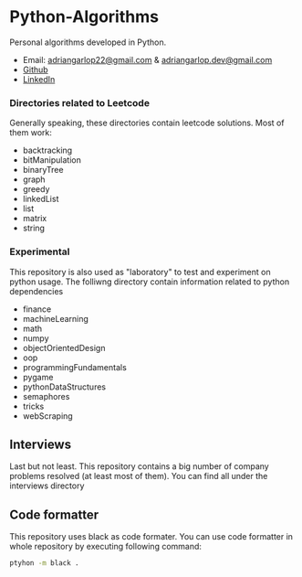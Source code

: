 # Python-Algorithms
Personal algorithms developed in Python.
- Email: adriangarlop22@gmail.com & adriangarlop.dev@gmail.com
- [Github](https://github.com/Adrian-Garcia)
- [LinkedIn](https://www.linkedin.com/in/adrian-garcial/)

### Directories related to Leetcode
Generally speaking, these directories contain leetcode solutions. Most of them work:
- backtracking
- bitManipulation
- binaryTree
- graph
- greedy
- linkedList
- list
- matrix
- string

### Experimental
This repository is also used as "laboratory" to test and experiment on python usage. The folliwng directory contain information related to python dependencies
- finance
- machineLearning
- math
- numpy
- objectOrientedDesign
- oop
- programmingFundamentals
- pygame
- pythonDataStructures
- semaphores
- tricks
- webScraping

## Interviews
Last but not least. This repository contains a big number of company problems resolved (at least most of them). You can find all under the interviews directory

## Code formatter 
This repository uses black as code formater. You can use code formatter in whole repository by executing following command:

```bash
ptyhon -m black .
```
